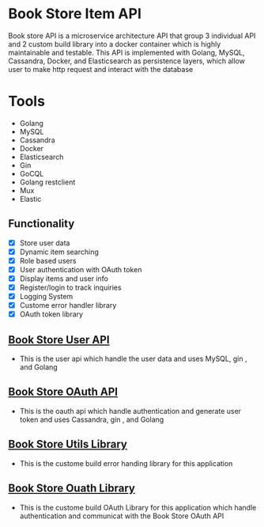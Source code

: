 # Book Store Item API

Book store API is a microservice architecture API that group 3 individual API and 2 custom build library into a docker container which is highly maintainable and testable. This API is implemented with Golang, MySQL, Cassandra, Docker, and Elasticsearch as persistence layers, which allow user to make http request and interact with the database

# Tools

- Golang
- MySQL
- Cassandra
- Docker
- Elasticsearch
- Gin
- GoCQL
- Golang restclient
- Mux
- Elastic

## Functionality

- [x] Store user data
- [x] Dynamic item searching
- [x] Role based users
- [x] User authentication with OAuth token
- [x] Display items and user info
- [x] Register/login to track inquiries
- [x] Logging System
- [x] Custome error handler library
- [x] OAuth token library

## [Book Store User API](https://github.com/jamestang12/bookstore-user-api)
- This is the user api which handle the user data and uses MySQL, gin , and Golang

## [Book Store OAuth API](https://github.com/jamestang12/bookstore-oauth-api)
- This is the oauth api which handle authentication and generate user token and uses Cassandra, gin , and Golang

## [Book Store Utils Library](https://github.com/jamestang12/bookstore_utils_go)
- This is the custome build error handing library for this application

## [Book Store Ouath Library](https://github.com/jamestang12/bookstore_oauth_go)
- This is the custome build OAuth Library for this application which handle authentication and communicat with the Book Store OAuth API




